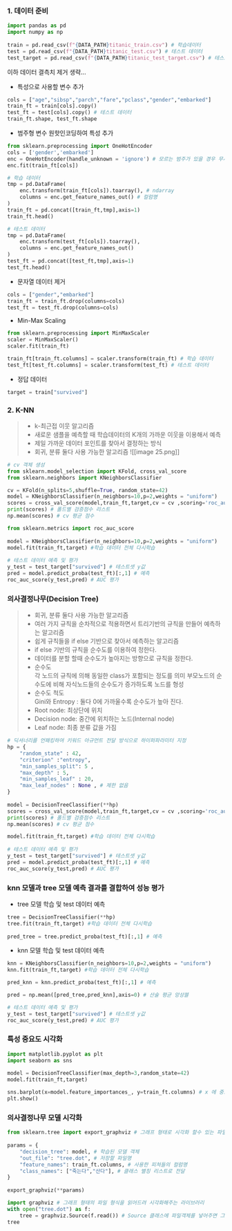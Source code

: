 ### 1. 데이터 준비

```python
import pandas as pd  
import numpy as np  
  
train = pd.read_csv(f"{DATA_PATH}titanic_train.csv") # 학습데이터  
test = pd.read_csv(f"{DATA_PATH}titanic_test.csv") # 테스트 데이터  
test_target = pd.read_csv(f"{DATA_PATH}titanic_test_target.csv") # 테스트데이터 정답값
```

이하 데이터 결측치 제거 생략...

- 특성으로 사용할 변수 추가
```python
cols = ["age","sibsp","parch","fare","pclass","gender","embarked"]  
train_ft = train[cols].copy()  
test_ft = test[cols].copy() # 테스트 데이터  
train_ft.shape, test_ft.shape
```


- 범주형 변수 원핫인코딩하여 특성 추가
```python
from sklearn.preprocessing import OneHotEncoder  
cols = ['gender','embarked']  
enc = OneHotEncoder(handle_unknown = 'ignore') # 모르는 범주가 있을 경우 무시  
enc.fit(train_ft[cols])

# 학습 데이터  
tmp = pd.DataFrame(  
    enc.transform(train_ft[cols]).toarray(), # ndarray  
    columns = enc.get_feature_names_out() # 컬럼명  
)  
train_ft = pd.concat([train_ft,tmp],axis=1)  
train_ft.head()

# 테스트 데이터  
tmp = pd.DataFrame(  
    enc.transform(test_ft[cols]).toarray(),  
    columns = enc.get_feature_names_out()  
)  
test_ft = pd.concat([test_ft,tmp],axis=1)  
test_ft.head()
```

- 문자열 데이터 제거
```python
cols = ["gender","embarked"]  
train_ft = train_ft.drop(columns=cols)  
test_ft = test_ft.drop(columns=cols)
```

- Min-Max Scaling
```python
from sklearn.preprocessing import MinMaxScaler  
scaler = MinMaxScaler()  
scaler.fit(train_ft)

train_ft[train_ft.columns] = scaler.transform(train_ft) # 학습 데이터
test_ft[test_ft.columns] = scaler.transform(test_ft) # 테스트 데이터
```

- 정답 데이터
```python
target = train["survived"]
```

### 2. K-NN
> - k-최근접 이웃 알고리즘  
> - 새로운 샘플을 예측할 때 학습데이터의 K개의 가까운 이웃을 이용해서 예측  
> - 제일 가까운 데이터 포인트를 찾아서 결정하는 방식  
> - 회귀, 분류 둘다 사용 가능한 알고리즘
>![[image 25.png]]
```python
# cv 객체 생성  
from sklearn.model_selection import KFold, cross_val_score
from sklearn.neighbors import KNeighborsClassifier

cv = KFold(n_splits=5,shuffle=True, random_state=42)
model = KNeighborsClassifier(n_neighbors=10,p=2,weights = "uniform")  
scores = cross_val_score(model,train_ft,target,cv = cv ,scoring='roc_auc',n_jobs = -1)  
print(scores) # 폴드별 검증점수 리스트  
np.mean(scores) # cv 평균 점수
```

```python
from sklearn.metrics import roc_auc_score  
  
model = KNeighborsClassifier(n_neighbors=10,p=2,weights = "uniform")  
model.fit(train_ft,target) #학습 데이터 전체 다시학습  
  
# 테스트 데이터 예측 및 평가  
y_test = test_target["survived"] # 테스트셋 y값  
pred = model.predict_proba(test_ft)[:,1] # 예측  
roc_auc_score(y_test,pred) # AUC 평가
```


### 의사결정나무(Decision Tree)
> - 회귀, 분류 둘다 사용 가능한 알고리즘 
> - 여러 가지 규칙을 순차적으로 적용하면서 트리기반의 규칙을 만들어 예측하는 알고리즘
> - 쉽게 규칙들을 if else 기반으로 찾아서 예측하는 알고리즘
> - if else 기반의 규칙을 순수도를 이용하여 정한다.
> - 데이터를 분할 할때 순수도가 높아지는 방향으로 규칙을 정한다.
> - 순수도  
	  각 노드의 규칙에 의해 동일한 class가 포함되는 정도를 의미
	  부모노드의 순수도에 비해 자식노드들의 순수도가 증가하도록 노드를 형성  
> - 순수도 척도  
	  Gini와 Entropy : 둘다 0에 가까울수록 순수도가 높아 진다.  
> - Root node: 최상단에 위치
> - Decision node: 중간에 위치하는 노드(Internal node)
> - Leaf node: 최종 분류 값을 가짐

```python
# 딕셔너리를 언패킹하여 키워드 아규먼트 전달 방식으로 하이퍼파라미터 지정  
hp = {  
    "random_state" : 42,  
    "criterion" :"entropy",  
    "min_samples_split": 5 ,  
    "max_depth" : 5,  
    "min_samples_leaf" : 20,  
    "max_leaf_nodes" : None , # 제한 없음  
}  
  
model = DecisionTreeClassifier(**hp)  
scores = cross_val_score(model,train_ft,target,cv = cv ,scoring='roc_auc',n_jobs = -1)  
print(scores) # 폴드별 검증점수 리스트  
np.mean(scores) # cv 평균 점수
```


```python
model.fit(train_ft,target) #학습 데이터 전체 다시학습  
  
# 테스트 데이터 예측 및 평가  
y_test = test_target["survived"] # 테스트셋 y값  
pred = model.predict_proba(test_ft)[:,1] # 예측  
roc_auc_score(y_test,pred) # AUC 평가
```


### knn 모델과 tree 모델 예측 결과를 결합하여 성능 평가

- tree 모델 학습 및 test 데이터 예측
```python
tree = DecisionTreeClassifier(**hp)
tree.fit(train_ft,target) #학습 데이터 전체 다시학습
  
pred_tree = tree.predict_proba(test_ft)[:,1] # 예측
```

- knn 모델 학습 및 test 데이터 예측  
```python
knn = KNeighborsClassifier(n_neighbors=10,p=2,weights = "uniform")
knn.fit(train_ft,target) #학습 데이터 전체 다시학습

pred_knn = knn.predict_proba(test_ft)[:,1] # 예측
```

```python
pred = np.mean([pred_tree,pred_knn],axis=0) # 산술 평균 앙상블

# 테스트 데이터 예측 및 평가  
y_test = test_target["survived"] # 테스트셋 y값  
roc_auc_score(y_test,pred) # AUC 평가
```

### 특성 중요도 시각화

```python
import matplotlib.pyplot as plt  
import seaborn as sns  
  
model = DecisionTreeClassifier(max_depth=3,random_state=42)  
model.fit(train_ft,target)

sns.barplot(x=model.feature_importances_, y=train_ft.columns) # x 에 중요도, y 에 컬럼명 넣어서 시각화  
plt.show()
```


### 의사결정나무 모델 시각화

```python
from sklearn.tree import export_graphviz # 그래프 형태로 시각화 할수 있는 파일을 저장하는 함수  
  
params = {  
    "decision_tree": model, # 학습된 모델 객체  
    "out_file": "tree.dot", # 저장할 파일명  
    "feature_names": train_ft.columns, # 사용한 피쳐들의 컬럼명  
    "class_names": ["죽는다","산다"], # 클래스 별칭 리스트로 전달  
}  
  
export_graphviz(**params)
```

```python
import graphviz # 그래프 형태의 파일 형식을 읽어드려 시각화해주는 라이브러리  
with open("tree.dot") as f:  
    tree = graphviz.Source(f.read()) # Source 클래스에 파일객체를 넣어주면 그래프 객체가 반환된다.  
tree
```